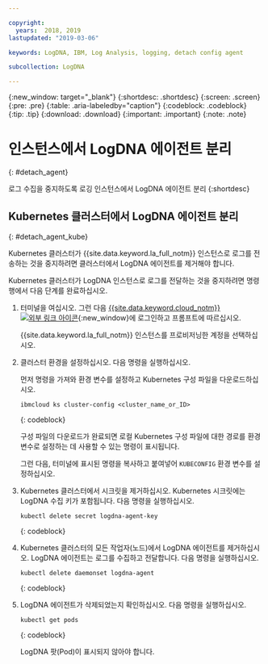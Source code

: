 ```yaml
---

copyright:
  years:  2018, 2019
lastupdated: "2019-03-06"

keywords: LogDNA, IBM, Log Analysis, logging, detach config agent

subcollection: LogDNA

---
```


{:new_window: target="_blank"}
{:shortdesc: .shortdesc}
{:screen: .screen}
{:pre: .pre}
{:table: .aria-labeledby="caption"}
{:codeblock: .codeblock}
{:tip: .tip}
{:download: .download}
{:important: .important}
{:note: .note}

# 인스턴스에서 LogDNA 에이전트 분리
{: #detach_agent}

로그 수집을 중지하도록 로깅 인스턴스에서 LogDNA 에이전트 분리
{:shortdesc}

## Kubernetes 클러스터에서 LogDNA 에이전트 분리
{: #detach_agent_kube}

Kubernetes 클러스터가 {{site.data.keyword.la_full_notm}} 인스턴스로 로그를 전송하는 것을 중지하려면 클러스터에서 LogDNA 에이전트를 제거해야 합니다. 

Kubernetes 클러스터가 LogDNA 인스턴스로 로그를 전달하는 것을 중지하려면 명령행에서 다음 단계를 완료하십시오.

1. 터미널을 여십시오. 그런 다음 [{{site.data.keyword.cloud_notm}} ![외부 링크 아이콘](../../icons/launch-glyph.svg "외부 링크 아이콘")](https://cloud.ibm.com/login){:new_window}에 로그인하고 프롬프트에 따르십시오.

    {{site.data.keyword.la_full_notm}} 인스턴스를 프로비저닝한 계정을 선택하십시오.

2. 클러스터 환경을 설정하십시오. 다음 명령을 실행하십시오.

    먼저 명령을 가져와 환경 변수를 설정하고 Kubernetes 구성 파일을 다운로드하십시오.

    ```
    ibmcloud ks cluster-config <cluster_name_or_ID>
    ```
    {: codeblock}

    구성 파일의 다운로드가 완료되면 로컬 Kubernetes 구성 파일에 대한 경로를 환경 변수로 설정하는 데 사용할 수 있는 명령이 표시됩니다.

    그런 다음, 터미널에 표시된 명령을 복사하고 붙여넣어 `KUBECONFIG` 환경 변수를 설정하십시오.

3. Kubernetes 클러스터에서 시크릿을 제거하십시오. Kubernetes 시크릿에는 LogDNA 수집 키가 포함됩니다. 다음 명령을 실행하십시오.

    ```
    kubectl delete secret logdna-agent-key
    ```
    {: codeblock}

4. Kubernetes 클러스터의 모든 작업자(노드)에서 LogDNA 에이전트를 제거하십시오. LogDNA 에이전트는 로그를 수집하고 전달합니다. 다음 명령을 실행하십시오.

    ```
    kubectl delete daemonset logdna-agent
    ```
    {: codeblock}

5. LogDNA 에이전트가 삭제되었는지 확인하십시오. 다음 명령을 실행하십시오.

    ```
    kubectl get pods
    ```
    {: codeblock}

    LogDNA 팟(Pod)이 표시되지 않아야 합니다.




